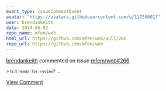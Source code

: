 ```yaml
---
event_type: IssueCommentEvent
avatar: "https://avatars.githubusercontent.com/u/11756601?"
user: brendankeith
date: 2024-06-03
repo_name: mfem/web
html_url: https://github.com/mfem/web/pull/266
repo_url: https://github.com/mfem/web
---
```


<a href='https://github.com/brendankeith' target='_blank'>brendankeith</a> commented on issue <a href='https://github.com/mfem/web/pull/266' target='_blank'>mfem/web#266</a>.

<small>> is it `ready-for-review`?...</small>

<a href='https://github.com/mfem/web/pull/266' target='_blank'>View Comment</a>